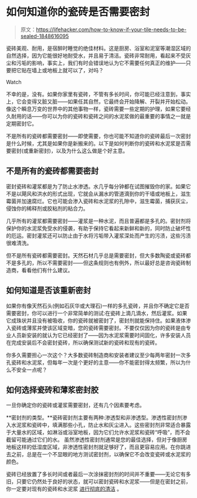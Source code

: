 # 如何知道你的瓷砖是否需要密封

> 原文：<https://lifehacker.com/how-to-know-if-your-tile-needs-to-be-sealed-1848616095>

瓷砖美观、耐用，是宿醉时睡觉的绝佳材料。这是厨房、浴室和泥室等潮湿区域的自然选择，因为它能很好地耐受水，并且易于清洁。瓷砖非常耐用，看起来不受灰尘和污垢的影响，事实上，我们有时会错误地认为它不需要任何真正的维护——只要把它贴在墙上或地板上就可以了，对吗？

Watch

不幸的是，没有。如果你家里有瓷砖，不管有多长时间，你可能已经注意到，事实上，它会变得又脏又脏——如果任其自然，它最终会开始降解、开裂并开始松动。像这个瞬息万变的世界中的其他事物一样，瓷砖需要一些定期的护理，如果它要经久耐用的话——你可以为你的瓷砖和瓷砖之间的水泥浆做的最重要的事情之一就是定期密封它。

不是所有的瓷砖都需要密封——即使需要，你也可能不知道你的瓷砖最后一次密封是什么时候，尤其是如果你是新搬来的。以下是如何判断你的瓷砖和水泥浆是否需要密封(或重新密封)，以及为什么这么做是个好主意。

## 不是所有的瓷砖都需要密封

密封瓷砖和灌浆都是为了防止水渗透。水几乎每分钟都在试图摧毁你的家。如果它不是以飓风和洪水的形式出现，它就会从漏水的管道滴到你的干墙或地板上，滋生霉菌并加速腐烂。它也可能会渗入瓷砖和水泥浆的孔隙中，滋生霉菌，捕获灰尘，侵蚀你的稀释剂或胶粘剂的粘合力。

几乎所有的灌浆都需要密封——灌浆是一种水泥，而且普遍都是多孔的。密封剂将保护你的水泥浆免受水的侵袭，有助于保持它看起来新鲜和新的，同时防止破坏性的厄运。密封灌浆还可以防止由于水将污垢带入灌浆深处而产生的污渍，这些污渍很难清洗。

但不是所有瓷砖都需要密封。天然石材几乎总是需要密封，但大多数陶瓷或瓷砖都不是多孔的，所以不需要密封——但这条规则也有例外，所以最好总是咨询瓷砖制造商，看看他们有什么建议。

## 如何知道是否该重新密封

如果你有像天然石头(例如石灰华或大理石)一样的多孔瓷砖，并且你不确定它是否需要密封，你可以进行一个非常简单的测试:在瓷砖上滴几滴水，然后灌浆。如果它成珠状并且没有被吸收，你的瓷砖就被密封了，密封剂就能保持住。如果液体渗入瓷砖或薄浆并使该区域变暗，您的瓷砖需要密封。不要仅仅因为你的瓷砖是由专业人员新安装的就认为它已经密封了——因为水泥浆需要时间固化，许多安装人员在完成安装后不会密封瓷砖，所以确保测试新的瓷砖和现有的瓷砖。

你多久需要担心一次这个？大多数瓷砖制造商和安装者建议至少每两年密封一次多孔瓷砖和水泥浆，但每年一次是个更好的主意——你不能密封得太频繁，所以为什么不安全一点呢？

## 如何选择瓷砖和薄浆密封胶

一旦你确定你的瓷砖或灌浆需要密封，还有几个因素要考虑。

**密封剂的类型。**瓷砖密封剂主要有两种:渗透型和非渗透型。渗透性密封剂渗入水泥浆和瓷砖中，填满那些小孔，防止水和灰尘进入。这些密封剂非常适合暴露于大量水的区域，如淋浴或浴室地板，因为它们允许水泥浆和瓷砖“呼吸”，而不会截留可能通过它们的水。
虽然渗透性密封剂通常是您的最佳选择，但对于像厨房地板这样的低湿度区域，非渗透性密封剂就足够好了，而且更容易应用。在你跳进去之前，总是在一个不显眼的地方测试密封剂，以确保它不会改变瓷砖或水泥浆的颜色。

瓷砖已经放置了多长时间或者最后一次涂抹密封剂的时间并不重要——无论它有多旧，只要它仍然处于良好的状态，就可以密封瓷砖和水泥浆——但是在密封之前，你一定要对现有的瓷砖和水泥浆 [进行彻底的清洁](https://www.marthastewart.com/1532786/best-way-to-clean-and-brighten-grout-and-tiles) 。